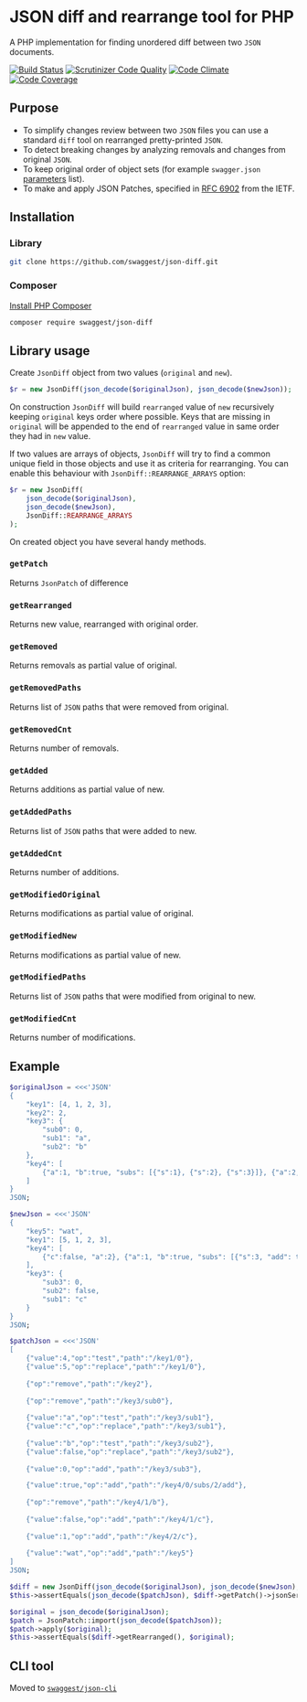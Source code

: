 # JSON diff and rearrange tool for PHP

A PHP implementation for finding unordered diff between two `JSON` documents.

[![Build Status](https://travis-ci.org/swaggest/json-diff.svg?branch=master)](https://travis-ci.org/swaggest/json-diff)
[![Scrutinizer Code Quality](https://scrutinizer-ci.com/g/swaggest/json-diff/badges/quality-score.png?b=master)](https://scrutinizer-ci.com/g/swaggest/json-diff/?branch=master)
[![Code Climate](https://codeclimate.com/github/swaggest/json-diff/badges/gpa.svg)](https://codeclimate.com/github/swaggest/json-diff)
[![Code Coverage](https://scrutinizer-ci.com/g/swaggest/json-diff/badges/coverage.png?b=master)](https://scrutinizer-ci.com/g/swaggest/json-diff/code-structure/master/code-coverage)

## Purpose

 * To simplify changes review between two `JSON` files you can use a standard `diff` tool on rearranged pretty-printed `JSON`.
 * To detect breaking changes by analyzing removals and changes from original `JSON`.
 * To keep original order of object sets (for example `swagger.json` [parameters](https://swagger.io/docs/specification/describing-parameters/) list).
 * To make and apply JSON Patches, specified in [RFC 6902](http://tools.ietf.org/html/rfc6902) from the IETF.

## Installation

### Library

```bash
git clone https://github.com/swaggest/json-diff.git
```

### Composer

[Install PHP Composer](https://getcomposer.org/doc/00-intro.md)

```bash
composer require swaggest/json-diff
```

## Library usage

Create `JsonDiff` object from two values (`original` and `new`).

```php
$r = new JsonDiff(json_decode($originalJson), json_decode($newJson));
```

On construction `JsonDiff` will build `rearranged` value of `new` recursively keeping `original` keys order where possible. 
Keys that are missing in `original` will be appended to the end of `rearranged` value in same order they had in `new` value.

If two values are arrays of objects, `JsonDiff` will try to find a common unique field in those objects and use it as criteria for rearranging. 
You can enable this behaviour with `JsonDiff::REARRANGE_ARRAYS` option:
```php
$r = new JsonDiff(
    json_decode($originalJson), 
    json_decode($newJson),
    JsonDiff::REARRANGE_ARRAYS
);
```

On created object you have several handy methods.

### `getPatch`
Returns `JsonPatch` of difference

### `getRearranged`
Returns new value, rearranged with original order.

### `getRemoved`
Returns removals as partial value of original.

### `getRemovedPaths`
Returns list of `JSON` paths that were removed from original.

### `getRemovedCnt`
Returns number of removals.

### `getAdded`
Returns additions as partial value of new.

### `getAddedPaths`
Returns list of `JSON` paths that were added to new.

### `getAddedCnt`
Returns number of additions.

### `getModifiedOriginal`
Returns modifications as partial value of original.

### `getModifiedNew`
Returns modifications as partial value of new.

### `getModifiedPaths`
Returns list of `JSON` paths that were modified from original to new.

### `getModifiedCnt`
Returns number of modifications.

## Example

```php
$originalJson = <<<'JSON'
{
    "key1": [4, 1, 2, 3],
    "key2": 2,
    "key3": {
        "sub0": 0,
        "sub1": "a",
        "sub2": "b"
    },
    "key4": [
        {"a":1, "b":true, "subs": [{"s":1}, {"s":2}, {"s":3}]}, {"a":2, "b":false}, {"a":3}
    ]
}
JSON;

$newJson = <<<'JSON'
{
    "key5": "wat",
    "key1": [5, 1, 2, 3],
    "key4": [
        {"c":false, "a":2}, {"a":1, "b":true, "subs": [{"s":3, "add": true}, {"s":2}, {"s":1}]}, {"c":1, "a":3}
    ],
    "key3": {
        "sub3": 0,
        "sub2": false,
        "sub1": "c"
    }
}
JSON;

$patchJson = <<<'JSON'
[
    {"value":4,"op":"test","path":"/key1/0"},
    {"value":5,"op":"replace","path":"/key1/0"},
    
    {"op":"remove","path":"/key2"},
    
    {"op":"remove","path":"/key3/sub0"},
    
    {"value":"a","op":"test","path":"/key3/sub1"},
    {"value":"c","op":"replace","path":"/key3/sub1"},
    
    {"value":"b","op":"test","path":"/key3/sub2"},
    {"value":false,"op":"replace","path":"/key3/sub2"},
    
    {"value":0,"op":"add","path":"/key3/sub3"},

    {"value":true,"op":"add","path":"/key4/0/subs/2/add"},
    
    {"op":"remove","path":"/key4/1/b"},
    
    {"value":false,"op":"add","path":"/key4/1/c"},
    
    {"value":1,"op":"add","path":"/key4/2/c"},
    
    {"value":"wat","op":"add","path":"/key5"}
]
JSON;

$diff = new JsonDiff(json_decode($originalJson), json_decode($newJson), JsonDiff::REARRANGE_ARRAYS);
$this->assertEquals(json_decode($patchJson), $diff->getPatch()->jsonSerialize());

$original = json_decode($originalJson);
$patch = JsonPatch::import(json_decode($patchJson));
$patch->apply($original);
$this->assertEquals($diff->getRearranged(), $original);
```

## CLI tool

Moved to [`swaggest/json-cli`](https://github.com/swaggest/json-cli)